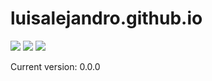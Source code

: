 # luisalejandro.github.io

[![](https://img.shields.io/github/release/LuisAlejandro/luisalejandro.github.io.svg)](https://github.com/LuisAlejandro/luisalejandro.github.io/releases) [![](https://img.shields.io/travis/LuisAlejandro/luisalejandro.github.io.svg)](https://travis-ci.org/LuisAlejandro/luisalejandro.github.io) [![](https://codeclimate.com/github/LuisAlejandro/pipsalabim/badges/gpa.svg)](https://codeclimate.com/github/LuisAlejandro/pipsalabim)

Current version: 0.0.0